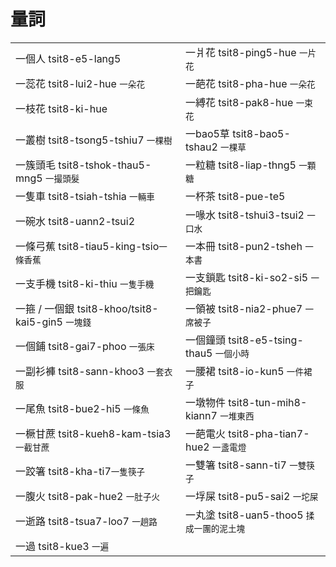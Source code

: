 # 量詞

|  |  |
| :--- | :--- |
| 一個人 tsit8-e5-lang5 | 一爿花 tsit8-ping5-hue `一片花` |
| 一蕊花 tsit8-lui2-hue `一朵花` | 一葩花 tsit8-pha-hue `一朵花` |
| 一枝花 tsit8-ki-hue | 一縛花 tsit8-pak8-hue `一束花` |
| 一叢樹 tsit8-tsong5-tshiu7 `一棵樹` | 一bao5草 tsit8-bao5-tshau2 `一棵草` |
| 一簇頭毛 tsit8-tshok-thau5-mng5 `一撮頭髮` | 一粒糖 tsit8-liap-thng5 `一顆糖` |
| 一隻車 tsit8-tsiah-tshia `一輛車` | 一杯茶 tsit8-pue-te5 |
| 一碗水 tsit8-uann2-tsui2 | 一喙水 tsit8-tshui3-tsui2 `一口水` |
| 一條弓蕉  tsit8-tiau5-king-tsio`一條香蕉` | 一本冊 tsit8-pun2-tsheh `一本書` |
| 一支手機 tsit8-ki-thiu `一隻手機` | 一支鎖匙 tsit8-ki-so2-si5 `一把鑰匙` |
| 一箍 / 一個銀 tsit8-khoo/tsit8-kai5-gin5 `一塊錢` | 一領被 tsit8-nia2-phue7 `一席被子` |
| 一個鋪 tsit8-gai7-phoo `一張床` | 一個鐘頭 tsit8-e5-tsing-thau5 `一個小時` |
| 一副衫褲 tsit8-sann-khoo3 `一套衣服` | 一腰裙 tsit8-io-kun5 `一件裙子` |
| 一尾魚 tsit8-bue2-hi5 `一條魚` | 一墩物件 tsit8-tun-mih8-kiann7 `一堆東西` |
| 一橛甘蔗 tsit8-kueh8-kam-tsia3 `一截甘蔗` | 一葩電火 tsit8-pha-tian7-hue2 `一盞電燈` |
| 一跤箸 tsit8-kha-ti7`一隻筷子` | 一雙箸 tsit8-sann-ti7 `一雙筷子` |
| 一腹火 tsit8-pak-hue2 `一肚子火` | 一垺屎 tsit8-pu5-sai2 `一坨屎` |
| 一逝路 tsit8-tsua7-loo7 `一趟路` | 一丸塗 tsit8-uan5-thoo5 `揉成一團的泥土塊` |
| 一過 tsit8-kue3 `一遍` |  |

